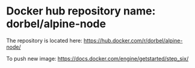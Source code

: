 # Docker hub repository name: dorbel/alpine-node

The repository is located here: https://hub.docker.com/r/dorbel/alpine-node/

To push new image: https://docs.docker.com/engine/getstarted/step_six/
